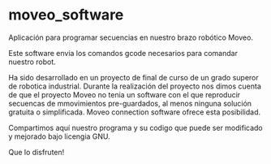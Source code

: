 # moveo_software
Aplicación para programar secuencias en nuestro brazo robótico Moveo.

Este software envia los comandos gcode necesarios para comandar nuestro robot.

Ha sido desarrollado en un proyecto de final de curso de un grado superor de robotica industrial. Durante la realización del proyecto nos dimos cuenta de que el proyecto Moveo no tenia un software con el que reproducir secuencas de mmovimientos pre-guardados, al menos ninguna solución gratuita o simplificada. Moveo connection software ofrece esta posibilidad.

Compartimos aquí nuestro programa y su codigo que puede ser modificado y mejorado bajo licengia GNU.

Que lo disfruten!
